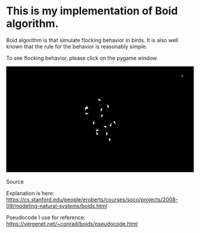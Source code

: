 # This is my implementation of Boid algorithm. 

Boid algorithm is that simulate flocking behavior in birds. It is also well known that the rule for the behavior is reasonably simple. 

To see flocking behavior, please click on the pygame window

![boids running](./running.gif)

Source 

Explanation is here: https://cs.stanford.edu/people/eroberts/courses/soco/projects/2008-09/modeling-natural-systems/boids.html

Pseudocode I use for reference: https://vergenet.net/~conrad/boids/pseudocode.html

